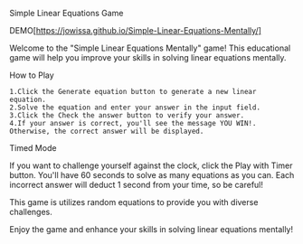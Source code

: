 Simple Linear Equations Game

DEMO[https://jowissa.github.io/Simple-Linear-Equations-Mentally/]

Welcome to the "Simple Linear Equations Mentally" game! This educational game will help you improve your skills in solving linear equations mentally.

How to Play

    1.Click the Generate equation button to generate a new linear equation.
    2.Solve the equation and enter your answer in the input field.
    3.Click the Сheck the answer button to verify your answer.
    4.If your answer is correct, you'll see the message YOU WIN!. Otherwise, the correct answer will be displayed.

Timed Mode

If you want to challenge yourself against the clock, click the Play with Timer button. You'll have 60 seconds to solve as many equations as you can. Each incorrect answer will deduct 1 second from your time, so be careful!


This game is utilizes random equations to provide you with diverse challenges.

Enjoy the game and enhance your skills in solving linear equations mentally!